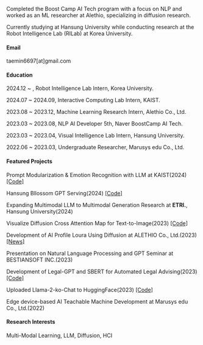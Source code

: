 Completed the Boost Camp AI Tech program with a focus on NLP and worked as an ML researcher at Alethio, specializing in diffusion research.  

Currently studying at Hansung University while conducting research at the Robot Intelligence Lab (RILab) at Korea University.

#### Email
taemin6697[at]gmail.com

#### Education
2024.12 ~ , Robot Intelligence Lab Intern, Korea University.

2024.07 ~ 2024.09, Interactive Computing Lab Intern, KAIST.

2023.08 ~ 2023.12, Machine Learning Research Intern, Alethio Co., Ltd.

2023.03 ~ 2023.08, NLP AI Developer 5th, Naver BoostCamp AI Tech.

2023.03 ~ 2023.04, Visual Intelligence Lab Intern, Hansung University.

2022.06 ~ 2023.03, Undergraduate Researcher, Marusys edu Co., Ltd.

#### Featured Projects
Prompt Modularization & Emotion Recognition with LLM at KAIST(2024) [[Code]](https://github.com/taemin6697/taemin6697-KAIST-Internship_summer24)

Hansung Bllossom GPT Serving(2024) [[Code]](https://github.com/taemin6697/HansungGPT/tree/main)

Expanding Multimodal LLM to Multimodal Generation Research at <strong>ETRI.</strong>, Hansung University(2024)

Visualize Diffusion Cross Attention Map for Text-to-Image(2023) [[Code]](https://github.com/wooyeolBaek/attention-map)

Development of AI Profile Loura Using Diffusion at ALETHIO Co., Ltd.(2023) [[News]](https://search.naver.com/search.naver?sm=tab_hty.top&where=news&ssc=tab.news.all&query=%EC%95%8C%EB%A0%88%EC%8B%9C%EC%98%A4+%EB%A1%9C%EC%9A%B0%EB%9D%BC&oquery=%EC%95%8C%EB%A0%88%EC%8B%9C%EC%98%A4&tqi=iCbzQsqpts0ssNV%2Bxhhssssst04-070761&nso=so%3Add%2Cp%3Aall&mynews=0&office_category=0&office_section_code=0&office_type=0&pd=0&photo=0&service_area=0&sort=1)

Presentation on Natural Language Processing and GPT Seminar at BESTIANSOFT INC.(2023)

Development of Legal-GPT and SBERT for Automated Legal Advising(2023) [[Code]](https://github.com/boostcampaitech5/level3_nlp_finalproject-nlp-08)

Uploaded Llama-2-ko-Chat to HuggingFace(2023) [[Code]](https://huggingface.co/kfkas/Llama-2-ko-7b-Chat)

Edge device-based AI Teachable Machine Development at Marusys edu Co., Ltd.(2022)

#### Research Interests
Multi-Modal Learning, LLM, Diffusion, HCI
